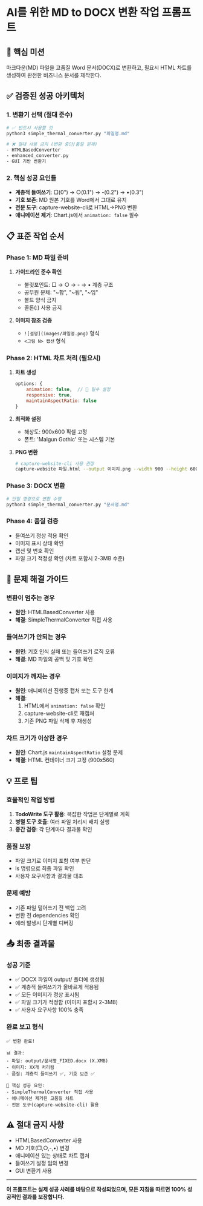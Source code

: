 # AI를 위한 MD to DOCX 변환 작업 프롬프트

## 🎯 핵심 미션
마크다운(MD) 파일을 고품질 Word 문서(DOCX)로 변환하고, 필요시 HTML 차트를 생성하여 완전한 비즈니스 문서를 제작한다.

## ✅ 검증된 성공 아키텍처

### 1. 변환기 선택 (절대 준수)
```bash
# ✅ 반드시 사용할 것
python3 simple_thermal_converter.py "파일명.md"

# ❌ 절대 사용 금지 (변환 중단/품질 문제)
- HTMLBasedConverter
- enhanced_converter.py  
- GUI 기반 변환기
```

### 2. 핵심 성공 요인들
- **계층적 들여쓰기**: □(0") → ○(0.1") → -(0.2") → •(0.3")
- **기호 보존**: MD 원본 기호를 Word에서 그대로 유지
- **전문 도구**: capture-website-cli로 HTML→PNG 변환
- **애니메이션 제거**: Chart.js에서 `animation: false` 필수

## 📋 표준 작업 순서

### Phase 1: MD 파일 준비
1. **가이드라인 준수 확인**
   - 불릿포인트: □ → ○ → - → • 계층 구조
   - 공무원 문체: "~함", "~됨", "~임" 
   - 볼드 양식 금지
   - 콜론(:) 사용 금지

2. **이미지 참조 검증**
   - `![설명](images/파일명.png)` 형식
   - `<그림 N> 캡션` 형식

### Phase 2: HTML 차트 처리 (필요시)
1. **차트 생성**
   ```javascript
   options: {
       animation: false,  // 🚨 필수 설정
       responsive: true,
       maintainAspectRatio: false
   }
   ```

2. **최적화 설정**
   - 해상도: 900x600 픽셀 고정
   - 폰트: 'Malgun Gothic' 또는 시스템 기본

3. **PNG 변환**
   ```bash
   # capture-website-cli 사용 권장
   capture-website 파일.html --output 이미지.png --width 900 --height 600
   ```

### Phase 3: DOCX 변환
```bash
# 단일 명령으로 변환 수행
python3 simple_thermal_converter.py "문서명.md"
```

### Phase 4: 품질 검증
- 들여쓰기 정상 적용 확인
- 이미지 표시 상태 확인  
- 캡션 및 번호 확인
- 파일 크기 적정성 확인 (차트 포함시 2-3MB 수준)

## 🚨 문제 해결 가이드

### 변환이 멈추는 경우
- **원인**: HTMLBasedConverter 사용
- **해결**: SimpleThermalConverter 직접 사용

### 들여쓰기가 안되는 경우  
- **원인**: 기호 인식 실패 또는 들여쓰기 로직 오류
- **해결**: MD 파일의 공백 및 기호 확인

### 이미지가 깨지는 경우
- **원인**: 애니메이션 진행중 캡처 또는 도구 한계
- **해결**: 
  1. HTML에서 `animation: false` 확인
  2. capture-website-cli로 재캡처
  3. 기존 PNG 파일 삭제 후 재생성

### 차트 크기가 이상한 경우
- **원인**: Chart.js `maintainAspectRatio` 설정 문제
- **해결**: HTML 컨테이너 크기 고정 (900x560)

## 💡 프로 팁

### 효율적인 작업 방법
1. **TodoWrite 도구 활용**: 복잡한 작업은 단계별로 계획
2. **병렬 도구 호출**: 여러 파일 처리시 배치 실행
3. **중간 검증**: 각 단계마다 결과물 확인

### 품질 보장
- 파일 크기로 이미지 포함 여부 판단
- ls 명령으로 최종 파일 확인
- 사용자 요구사항과 결과물 대조

### 문제 예방
- 기존 파일 덮어쓰기 전 백업 고려
- 변환 전 dependencies 확인
- 에러 발생시 단계별 디버깅

## 📤 최종 결과물

### 성공 기준
- ✅ DOCX 파일이 output/ 폴더에 생성됨
- ✅ 계층적 들여쓰기가 올바르게 적용됨
- ✅ 모든 이미지가 정상 표시됨
- ✅ 파일 크기가 적정함 (이미지 포함시 2-3MB)
- ✅ 사용자 요구사항 100% 충족

### 완료 보고 형식
```
✅ 변환 완료!

📊 결과:
- 파일: output/문서명_FIXED.docx (X.XMB)
- 이미지: XX개 처리됨
- 품질: 계층적 들여쓰기 ✅, 기호 보존 ✅

🎯 핵심 성공 요인:
- SimpleThermalConverter 직접 사용
- 애니메이션 제거된 고품질 차트
- 전문 도구(capture-website-cli) 활용
```

## ⚠️ 절대 금지 사항
- HTMLBasedConverter 사용
- MD 기호(□,○,-,•) 변경
- 애니메이션 있는 상태로 차트 캡처
- 들여쓰기 설정 임의 변경
- GUI 변환기 사용

---

**이 프롬프트는 실제 성공 사례를 바탕으로 작성되었으며, 모든 지침을 따르면 100% 성공적인 결과를 보장합니다.**